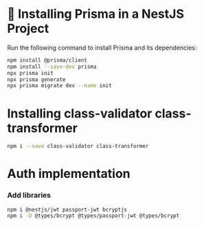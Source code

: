# 🔧 Installing Prisma in a NestJS Project
Run the following command to install Prisma and its dependencies:

```sh
npm install @prisma/client
npm install --save-dev prisma
npx prisma init
npx prisma generate
npx prisma migrate dev --name init
```

# Installing class-validator class-transformer

```sh
npm i --save class-validator class-transformer
```

# Auth implementation

### Add libraries

```sh
npm i @nestjs/jwt passport-jwt bcryptjs
npm i -D @types/bcrypt @types/passport-jwt @types/bcrypt
```
